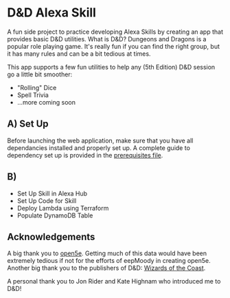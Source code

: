 # D&D Alexa Skill

A fun side project to practice developing Alexa Skills by creating an app that provides basic D&D utilities. What is D&D? Dungeons and Dragons is a popular role playing game. It's really fun if you can find the right group, but it has many rules and can be a bit tedious at times.

This app supports a few fun utilities to help any (5th Edition) D&D session go a little bit smoother:
* "Rolling" Dice
* Spell Trivia
* ...more coming soon

## A) Set Up

Before launching the web application, make sure that you have all dependancies installed and properly set up. A complete guide to dependency set up is provided in the [prerequisites file](./prerequisites.md).

## B)

* Set Up Skill in Alexa Hub
* Set Up Code for Skill
* Deploy Lambda using Terraform
* Populate DynamoDB Table

## Acknowledgements

A big thank you to [open5e](https://github.com/eepMoody/open5e). Getting much of this data would have been extremely tedious if not for the efforts of eepMoody in creating open5e. Another big thank you to the publishers of D&D: [Wizards of the Coast](http://company.wizards.com/).

A personal thank you to Jon Rider and Kate Highnam who introduced me to D&D!
